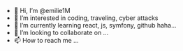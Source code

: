 - 👋 Hi, I’m @emilie1M
- 👀 I’m interested in coding, traveling, cyber attacks 
- 🌱 I’m currently learning react, js, symfony, github haha... 
- 💞️ I’m looking to collaborate on ...
- 📫 How to reach me ...

<!---
emilie1M/emilie1M is a ✨ special ✨ repository because its `README.md` (this file) appears on your GitHub profile.
You can click the Preview link to take a look at your changes.
--->
